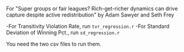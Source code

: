 For "Super groups or fair leagues? Rich-get-richer dynamics can drive capture despite active redistribution" 
by Adam Sawyer and Seth Frey

-For Transitivity Violation Rate, run `tvr_regression.r`
-For Standard Deviation of Winning Pct., run `sd_regression.r`

You need the two csv files to run them.
